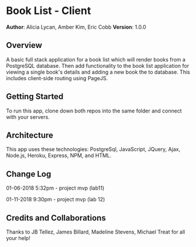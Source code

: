 # Book List - Client

**Author**: Alicia Lycan, Amber Kim, Eric Cobb
**Version**: 1.0.0

## Overview
A basic full stack application for a book list which will render books from a PostgreSQL database. Then add functionality to the book list application for viewing a single book's details and adding a new book the to database. This includes client-side routing using PageJS.

## Getting Started
To run this app, clone down both repos into the same folder and connect with your servers.

## Architecture
This app uses these technologies: PostgreSql, JavaScript, JQuery, Ajax, Node.js, Heroku, Express, NPM, and HTML.

## Change Log
01-06-2018 5:32pm - project mvp (lab11)

01-11-2018 9:30pm - project mvp (lab 12)

## Credits and Collaborations
Thanks to JB Tellez, James Billard, Madeline Stevens, Michael Treat for all your help!